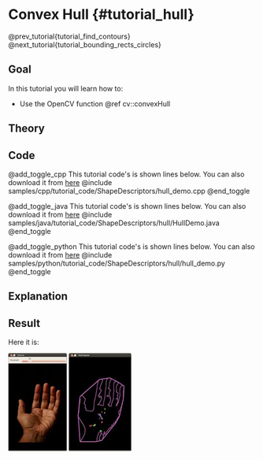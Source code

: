 Convex Hull {#tutorial_hull}
===========

@prev_tutorial{tutorial_find_contours}
@next_tutorial{tutorial_bounding_rects_circles}

Goal
----

In this tutorial you will learn how to:

-   Use the OpenCV function @ref cv::convexHull

Theory
------

Code
----

@add_toggle_cpp
This tutorial code's is shown lines below. You can also download it from
[here](https://github.com/opencv/opencv/tree/master/samples/cpp/tutorial_code/ShapeDescriptors/hull_demo.cpp)
@include samples/cpp/tutorial_code/ShapeDescriptors/hull_demo.cpp
@end_toggle

@add_toggle_java
This tutorial code's is shown lines below. You can also download it from
[here](https://github.com/opencv/opencv/tree/master/samples/java/tutorial_code/ShapeDescriptors/hull/HullDemo.java)
@include samples/java/tutorial_code/ShapeDescriptors/hull/HullDemo.java
@end_toggle

@add_toggle_python
This tutorial code's is shown lines below. You can also download it from
[here](https://github.com/opencv/opencv/tree/master/samples/python/tutorial_code/ShapeDescriptors/hull/hull_demo.py)
@include samples/python/tutorial_code/ShapeDescriptors/hull/hull_demo.py
@end_toggle

Explanation
-----------

Result
------

Here it is:

![Original](images/Hull_Original_Image.jpg)
![Result](images/Hull_Result.jpg)
